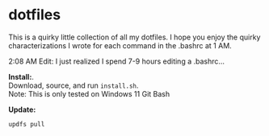 # dotfiles
This is a quirky little collection of all my dotfiles.
I hope you enjoy the quirky characterizations I wrote for each command in the .bashrc at 1 AM.

2:08 AM Edit: I just realized I spend 7-9 hours editing a .bashrc...

**Install:**.  
Download, source, and run ``install.sh``.  
Note: This is only tested on Windows 11 Git Bash

**Update:**  
```sh 
updfs pull
```
